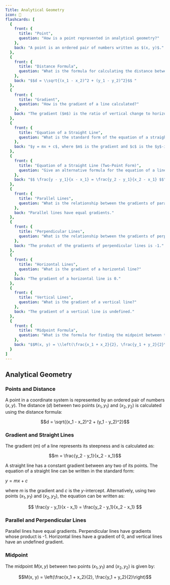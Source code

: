 ```yaml
---
Title: Analytical Geometry
icon: 📍
flashcards: [
  {
    front: {
      title: "Point",
      question: "How is a point represented in analytical geometry?"
    },
    back: "A point is an ordered pair of numbers written as $(x, y)$."
  },
  {
    front: {
      title: "Distance Formula",
      question: "What is the formula for calculating the distance between two points $(x_1, y_1)$ and $(x_2, y_2)$?"
    },
    back: "$$d = \\sqrt{(x_1 - x_2)^2 + (y_1 - y_2)^2}$$ "
  },
  {
    front: {
      title: "Gradient",
      question: "How is the gradient of a line calculated?"
    },
    back: "The gradient ($m$) is the ratio of vertical change to horizontal change between two points:  $$m = \frac{y_2 - y_1}{x_2 - x_1}$$ "
  },
  {
    front: {
      title: "Equation of a Straight Line",
      question: "What is the standard form of the equation of a straight line?"
    },
    back: "$y = mx + c$, where $m$ is the gradient and $c$ is the $y$-intercept."
  },
  {
    front: {
      title: "Equation of a Straight Line (Two-Point Form)",
      question: "Give an alternative formula for the equation of a line using two points."
    },
    back: "$$ \frac{y - y_1}{x - x_1} = \frac{y_2 - y_1}{x_2 - x_1} $$"
  },
  {
    front: {
      title: "Parallel Lines",
      question: "What is the relationship between the gradients of parallel lines?"
    },
    back: "Parallel lines have equal gradients."
  },
  {
    front: {
      title: "Perpendicular Lines",
      question: "What is the relationship between the gradients of perpendicular lines?"
    },
    back: "The product of the gradients of perpendicular lines is -1."
  },
  {
    front: {
      title: "Horizontal Lines",
      question: "What is the gradient of a horizontal line?"
    },
    back: "The gradient of a horizontal line is 0."
  },
  {
    front: {
      title: "Vertical Lines",
      question: "What is the gradient of a vertical line?"
    },
    back: "The gradient of a vertical line is undefined."
  },
  {
    front: {
      title: "Midpoint Formula",
      question: "What is the formula for finding the midpoint between two points $(x_1, y_1)$ and $(x_2, y_2)$?"
    },
    back: "$$M(x, y) = \\left(\frac{x_1 + x_2}{2}, \frac{y_1 + y_2}{2}\right)$$"
  }
]
---
```


## Analytical Geometry

### Points and Distance

A point in a coordinate system is represented by an ordered pair of numbers $(x, y)$.  The distance ($d$) between two points $(x_1, y_1)$ and $(x_2, y_2)$ is calculated using the distance formula:

$$d = \sqrt{(x_1 - x_2)^2 + (y_1 - y_2)^2}$$

### Gradient and Straight Lines

The gradient ($m$) of a line represents its steepness and is calculated as:

$$m = \frac{y_2 - y_1}{x_2 - x_1}$$

A straight line has a constant gradient between any two of its points. The equation of a straight line can be written in the standard form:

$y = mx + c$

where $m$ is the gradient and $c$ is the $y$-intercept.  Alternatively, using two points $(x_1, y_1)$ and $(x_2, y_2)$, the equation can be written as:

$$ \frac{y - y_1}{x - x_1} = \frac{y_2 - y_1}{x_2 - x_1} $$

### Parallel and Perpendicular Lines

Parallel lines have equal gradients.  Perpendicular lines have gradients whose product is -1.  Horizontal lines have a gradient of 0, and vertical lines have an undefined gradient.


### Midpoint

The midpoint $M(x, y)$ between two points $(x_1, y_1)$ and $(x_2, y_2)$ is given by:

$$M(x, y) = \left(\frac{x_1 + x_2}{2}, \frac{y_1 + y_2}{2}\right)$$
